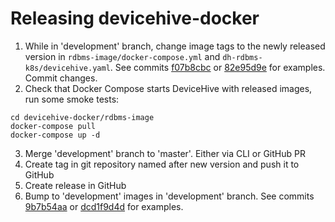# Releasing devicehive-docker
1. While in 'development' branch, change image tags to the newly released version in `rdbms-image/docker-compose.yml` and `dh-rdbms-k8s/devicehive.yaml`. See commits [f07b8cbc](https://github.com/devicehive/devicehive-docker/commit/f07b8cbcad08360da02295c33d5adf3c0f7d2ab1) or [82e95d9e](https://github.com/devicehive/devicehive-docker/commit/82e95d9e3157a9176e9814392063d1fe4c58aa49) for examples. Commit changes.
2. Check that Docker Compose starts DeviceHive with released images, run some smoke tests:
```
cd devicehive-docker/rdbms-image
docker-compose pull
docker-compose up -d
```

3. Merge 'development' branch to 'master'. Either via CLI or GitHub PR
4. Create tag in git repository named after new version and push it to GitHub
5. Create release in GitHub
6. Bump to 'development' images in 'development' branch. See commits [9b7b54aa](https://github.com/devicehive/devicehive-docker/commit/9b7b54aad78d5fd75ca3c0b5aab9a1073e101a7c) or [dcd1f9d4d](https://github.com/devicehive/devicehive-docker/commit/dcd1f9d4d3c5c42892c2ebfe0086e1a6f49989d0) for examples.
